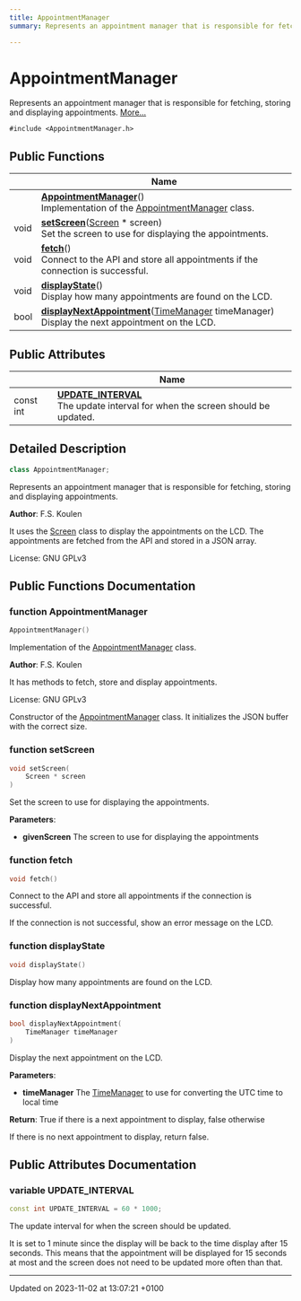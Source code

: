 ```yaml
---
title: AppointmentManager
summary: Represents an appointment manager that is responsible for fetching, storing and displaying appointments. 

---
```


# AppointmentManager



Represents an appointment manager that is responsible for fetching, storing and displaying appointments.  [More...](#detailed-description)


`#include <AppointmentManager.h>`

## Public Functions

|                | Name           |
| -------------- | -------------- |
| | **[AppointmentManager](/embedded/class_appointment_manager/#function-appointmentmanager)**()<br>Implementation of the [AppointmentManager](/embedded/class_appointment_manager/) class.  |
| void | **[setScreen](/embedded/class_appointment_manager/#function-setscreen)**([Screen](/embedded/class_screen/) * screen)<br>Set the screen to use for displaying the appointments.  |
| void | **[fetch](/embedded/class_appointment_manager/#function-fetch)**()<br>Connect to the API and store all appointments if the connection is successful.  |
| void | **[displayState](/embedded/class_appointment_manager/#function-displaystate)**()<br>Display how many appointments are found on the LCD.  |
| bool | **[displayNextAppointment](/embedded/class_appointment_manager/#function-displaynextappointment)**([TimeManager](/embedded/class_time_manager/) timeManager)<br>Display the next appointment on the LCD.  |

## Public Attributes

|                | Name           |
| -------------- | -------------- |
| const int | **[UPDATE_INTERVAL](/embedded/class_appointment_manager/#variable-update_interval)** <br>The update interval for when the screen should be updated.  |

## Detailed Description

```cpp
class AppointmentManager;
```

Represents an appointment manager that is responsible for fetching, storing and displaying appointments. 

**Author**: F.S. Koulen

It uses the [Screen](/embedded/class_screen/) class to display the appointments on the LCD. The appointments are fetched from the API and stored in a JSON array.


License: GNU GPLv3 

## Public Functions Documentation

### function AppointmentManager

```cpp
AppointmentManager()
```

Implementation of the [AppointmentManager](/embedded/class_appointment_manager/) class. 

**Author**: F.S. Koulen

It has methods to fetch, store and display appointments.


License: GNU GPLv3 

 Constructor of the [AppointmentManager](/embedded/class_appointment_manager/) class. It initializes the JSON buffer with the correct size. 


### function setScreen

```cpp
void setScreen(
    Screen * screen
)
```

Set the screen to use for displaying the appointments. 

**Parameters**: 

  * **givenScreen** The screen to use for displaying the appointments 


### function fetch

```cpp
void fetch()
```

Connect to the API and store all appointments if the connection is successful. 

If the connection is not successful, show an error message on the LCD. 


### function displayState

```cpp
void displayState()
```

Display how many appointments are found on the LCD. 

### function displayNextAppointment

```cpp
bool displayNextAppointment(
    TimeManager timeManager
)
```

Display the next appointment on the LCD. 

**Parameters**: 

  * **timeManager** The [TimeManager](/embedded/class_time_manager/) to use for converting the UTC time to local time 


**Return**: True if there is a next appointment to display, false otherwise 

If there is no next appointment to display, return false.


## Public Attributes Documentation

### variable UPDATE_INTERVAL

```cpp
const int UPDATE_INTERVAL = 60 * 1000;
```

The update interval for when the screen should be updated. 

It is set to 1 minute since the display will be back to the time display after 15 seconds. This means that the appointment will be displayed for 15 seconds at most and the screen does not need to be updated more often than that. 


-------------------------------

Updated on 2023-11-02 at 13:07:21 +0100